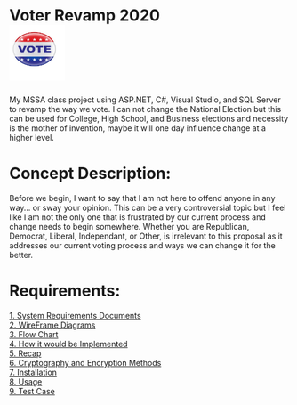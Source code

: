 # Voter Revamp 2020  <aside><img src="https://github.com/ImaLuckyMan/Voter_Revamp/blob/master/Vote2.jpg" style="width:100px; height:100px;"></aside>
My MSSA class project using ASP.NET, C#, Visual Studio, and SQL Server to revamp the way we vote. I can not change the National Election but this can be used for College, High School, and Business elections and necessity is the mother of invention, maybe it will one day influence change at a higher level.

# Concept Description:
Before we begin, I want to say that I am not here to offend anyone in any way… or sway your opinion. This can be a very controversial topic but I feel like I am not the only one that is frustrated by our current process and change needs to begin somewhere. Whether you are Republican, Democrat, Liberal, Independant, or Other, is irrelevant to this proposal as it addresses our current voting process and ways we can change it for the better.

# Requirements:
<a href="https://github.com/ImaLuckyMan/Voter_Revamp/blob/master/srs.doc?raw=true">1. System Requirements Documents</a></br>
<a href="https://github.com/ImaLuckyMan/Voter_Revamp/blob/master/Wire%20Frame%20Layout%20Drafts.pdf">2. WireFrame Diagrams</a></br>
<a href="https://github.com/ImaLuckyMan/Voter_Revamp/blob/master/Flow%20Chart%20Draft.pdf">3. Flow Chart</a></br>
<a href="#4">4. How it would be Implemented</a></br>
<a href="#5">5. Recap</a></br>
<a href="#6">6. Cryptography and Encryption Methods</a></br>
<a href="#7">7. Installation </a></br>
<a href="#8">8. Usage </a></br>
<a href="https://github.com/ImaLuckyMan/Voter_Revamp/blob/master/Test%20Case%20Table%201.JPG">9. Test Case </a></br>
